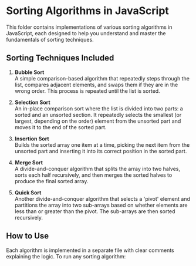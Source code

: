 # Sorting Algorithms in JavaScript

This folder contains implementations of various sorting algorithms in JavaScript, each designed to help you understand and master the fundamentals of sorting techniques.

## Sorting Techniques Included

1. **Bubble Sort**  
   A simple comparison-based algorithm that repeatedly steps through the list, compares adjacent elements, and swaps them if they are in the wrong order. This process is repeated until the list is sorted.

2. **Selection Sort**  
   An in-place comparison sort where the list is divided into two parts: a sorted and an unsorted section. It repeatedly selects the smallest (or largest, depending on the order) element from the unsorted part and moves it to the end of the sorted part.

3. **Insertion Sort**  
   Builds the sorted array one item at a time, picking the next item from the unsorted part and inserting it into its correct position in the sorted part.

4. **Merge Sort**  
   A divide-and-conquer algorithm that splits the array into two halves, sorts each half recursively, and then merges the sorted halves to produce the final sorted array.

5. **Quick Sort**  
   Another divide-and-conquer algorithm that selects a 'pivot' element and partitions the array into two sub-arrays based on whether elements are less than or greater than the pivot. The sub-arrays are then sorted recursively.

## How to Use

Each algorithm is implemented in a separate file with clear comments explaining the logic. To run any sorting algorithm:

